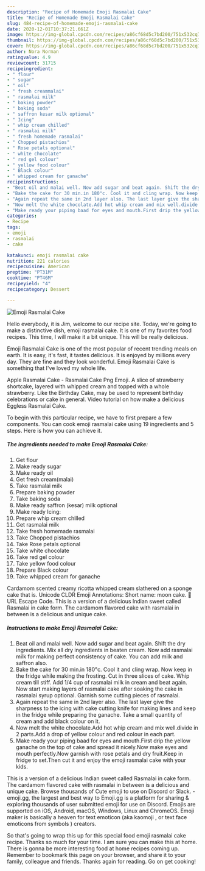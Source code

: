 ```yaml
---
description: "Recipe of Homemade Emoji Rasmalai Cake"
title: "Recipe of Homemade Emoji Rasmalai Cake"
slug: 484-recipe-of-homemade-emoji-rasmalai-cake
date: 2020-12-01T10:37:21.661Z
image: https://img-global.cpcdn.com/recipes/a86cf68d5c7bd200/751x532cq70/emoji-rasmalai-cake-recipe-main-photo.jpg
thumbnail: https://img-global.cpcdn.com/recipes/a86cf68d5c7bd200/751x532cq70/emoji-rasmalai-cake-recipe-main-photo.jpg
cover: https://img-global.cpcdn.com/recipes/a86cf68d5c7bd200/751x532cq70/emoji-rasmalai-cake-recipe-main-photo.jpg
author: Nora Norman
ratingvalue: 4.9
reviewcount: 31715
recipeingredient:
- " flour"
- " sugar"
- " oil"
- " fresh creammalai"
- " rasmalai milk"
- " baking powder"
- " baking soda"
- " saffron kesar milk optional"
- " Icing"
- " whip cream chilled"
- " rasmalai milk"
- " fresh homemade rasmalai"
- " Chopped pistachios"
- " Rose petals optional"
- " white chocolate"
- " red gel colour"
- " yellow food colour"
- " Black colour"
- " whipped cream for ganache"
recipeinstructions:
- "Beat oil and malai well. Now add sugar and beat again. Shift the dry ingredients. Mix all dry ingredients in beaten cream. Now add rasmalai milk for making perfect consistency of cake. You can add milk and saffron also."
- "Bake the cake for 30 min.in 180°c. Cool it and cling wrap. Now keep in the fridge while making the frosting. Cut in three slices of cake. Whip cream till stiff. Add 1/4 cup of rasmalai milk in cream and beat again. Now start making layers of rasmalai cake after soaking the cake in rasmalai syrup optional. Garnish some cutting pieces of rasmalai."
- "Again repeat the same in 2nd layer also. The last layer give the sharpness to the icing with cake cutting knife for making lines and keep in the fridge while preparing the ganache. Take a small quantity of cream and add black colour on it."
- "Now melt the white chocolate.Add hot whip cream and mix well.divide in 2 parts.Add a drop of yellow colour and red colour in each part."
- "Make ready your piping baad for eyes and mouth.First drip the yellow ganache on the top of cake and spread it nicely.Now make eyes and mouth perfectly.Now garnish with rose petals and dry fruit.Keep in fridge to set.Then cut it and enjoy the emoji rasmalai cake with your kids."
categories:
- Recipe
tags:
- emoji
- rasmalai
- cake

katakunci: emoji rasmalai cake 
nutrition: 221 calories
recipecuisine: American
preptime: "PT31M"
cooktime: "PT46M"
recipeyield: "4"
recipecategory: Dessert

---
```



![Emoji Rasmalai Cake](https://img-global.cpcdn.com/recipes/a86cf68d5c7bd200/751x532cq70/emoji-rasmalai-cake-recipe-main-photo.jpg)

Hello everybody, it is Jim, welcome to our recipe site. Today, we're going to make a distinctive dish, emoji rasmalai cake. It is one of my favorites food recipes. This time, I will make it a bit unique. This will be really delicious.

Emoji Rasmalai Cake is one of the most popular of recent trending meals on earth. It is easy, it's fast, it tastes delicious. It is enjoyed by millions every day. They are fine and they look wonderful. Emoji Rasmalai Cake is something that I've loved my whole life.

Apple Rasmalai Cake - Rasmalai Cake Png Emoji. A slice of strawberry shortcake, layered with whipped cream and topped with a whole strawberry. Like the Birthday Cake, may be used to represent birthday celebrations or cake in general. Video tutorial on how make a delicious Eggless Rasmalai Cake.


To begin with this particular recipe, we have to first prepare a few components. You can cook emoji rasmalai cake using 19 ingredients and 5 steps. Here is how you can achieve it.

<!--inarticleads1-->

##### The ingredients needed to make Emoji Rasmalai Cake:

1. Get  flour
1. Make ready  sugar
1. Make ready  oil
1. Get  fresh cream(malai)
1. Take  rasmalai milk
1. Prepare  baking powder
1. Take  baking soda
1. Make ready  saffron (kesar) milk optional
1. Make ready  Icing:
1. Prepare  whip cream chilled
1. Get  rasmalai milk
1. Take  fresh homemade rasmalai
1. Take  Chopped pistachios
1. Take  Rose petals optional
1. Take  white chocolate
1. Take  red gel colour
1. Take  yellow food colour
1. Prepare  Black colour
1. Take  whipped cream for ganache


Cardamom scented creamy ricotta whipped cream slathered on a sponge cake that is. Unicode CLDR Emoji Annotations: Short name: moon cake. :moon_cake: URL Escape Code. This is a version of a delicious Indian sweet called Rasmalai in cake form. The cardamom flavored cake with rasmalai in between is a delicious and unique cake. 

<!--inarticleads2-->

##### Instructions to make Emoji Rasmalai Cake:

1. Beat oil and malai well. Now add sugar and beat again. Shift the dry ingredients. Mix all dry ingredients in beaten cream. Now add rasmalai milk for making perfect consistency of cake. You can add milk and saffron also.
1. Bake the cake for 30 min.in 180°c. Cool it and cling wrap. Now keep in the fridge while making the frosting. Cut in three slices of cake. Whip cream till stiff. Add 1/4 cup of rasmalai milk in cream and beat again. Now start making layers of rasmalai cake after soaking the cake in rasmalai syrup optional. Garnish some cutting pieces of rasmalai.
1. Again repeat the same in 2nd layer also. The last layer give the sharpness to the icing with cake cutting knife for making lines and keep in the fridge while preparing the ganache. Take a small quantity of cream and add black colour on it.
1. Now melt the white chocolate.Add hot whip cream and mix well.divide in 2 parts.Add a drop of yellow colour and red colour in each part.
1. Make ready your piping baad for eyes and mouth.First drip the yellow ganache on the top of cake and spread it nicely.Now make eyes and mouth perfectly.Now garnish with rose petals and dry fruit.Keep in fridge to set.Then cut it and enjoy the emoji rasmalai cake with your kids.


This is a version of a delicious Indian sweet called Rasmalai in cake form. The cardamom flavored cake with rasmalai in between is a delicious and unique cake. Browse thousands of Cute emoji to use on Discord or Slack. - emoji.gg, the largest and best way to Emoji.gg is a platform for sharing &amp; exploring thousands of user submitted emoji for use on Discord. Emojis are supported on iOS, Android, macOS, Windows, Linux and ChromeOS. Emoji maker is basically a heaven for text emoticon (aka kaomoji , or text face emoticons from symbols ) creators. 

So that's going to wrap this up for this special food emoji rasmalai cake recipe. Thanks so much for your time. I am sure you can make this at home. There is gonna be more interesting food at home recipes coming up. Remember to bookmark this page on your browser, and share it to your family, colleague and friends. Thanks again for reading. Go on get cooking!
